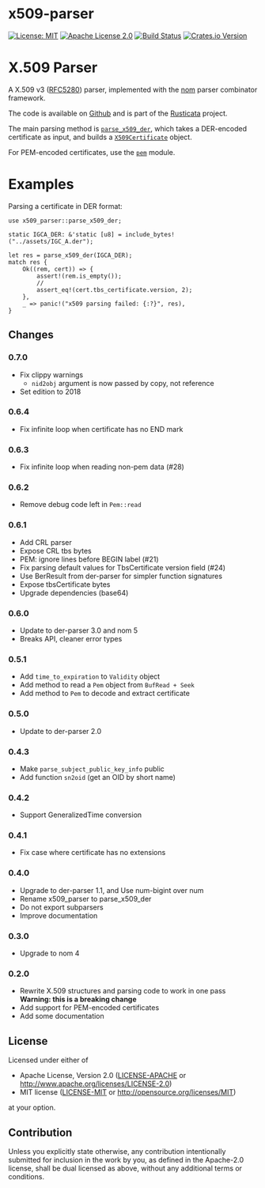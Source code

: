 # x509-parser

[![License: MIT](https://img.shields.io/badge/License-MIT-yellow.svg)](./LICENSE-MIT)
[![Apache License 2.0](https://img.shields.io/badge/License-Apache%202.0-blue.svg)](./LICENSE-APACHE)
[![Build Status](https://travis-ci.org/rusticata/x509-parser.svg?branch=master)](https://travis-ci.org/rusticata/x509-parser)
[![Crates.io Version](https://img.shields.io/crates/v/x509-parser.svg)](https://crates.io/crates/x509-parser)

<!-- cargo-sync-readme start -->

# X.509 Parser

A X.509 v3 ([RFC5280]) parser, implemented with the [nom](https://github.com/Geal/nom)
parser combinator framework.

The code is available on [Github](https://github.com/rusticata/x509-parser)
and is part of the [Rusticata](https://github.com/rusticata) project.

The main parsing method is [`parse_x509_der`](fn.parse_x509_der.html), which takes a DER-encoded
certificate as input, and builds a [`X509Certificate`](x509/struct.X509Certificate.html) object.

For PEM-encoded certificates, use the [`pem`](pem/index.html) module.

# Examples

Parsing a certificate in DER format:

```rust,no_run
use x509_parser::parse_x509_der;

static IGCA_DER: &'static [u8] = include_bytes!("../assets/IGC_A.der");

let res = parse_x509_der(IGCA_DER);
match res {
    Ok((rem, cert)) => {
        assert!(rem.is_empty());
        //
        assert_eq!(cert.tbs_certificate.version, 2);
    },
    _ => panic!("x509 parsing failed: {:?}", res),
}
```

[RFC5280]: https://tools.ietf.org/html/rfc5280

<!-- cargo-sync-readme end -->

## Changes

### 0.7.0

- Fix clippy warnings
  - `nid2obj` argument is now passed by copy, not reference
- Set edition to 2018

### 0.6.4

- Fix infinite loop when certificate has no END mark

### 0.6.3

- Fix infinite loop when reading non-pem data (#28)

### 0.6.2

- Remove debug code left in `Pem::read`

### 0.6.1

- Add CRL parser
- Expose CRL tbs bytes
- PEM: ignore lines before BEGIN label (#21)
- Fix parsing default values for TbsCertificate version field (#24)
- Use BerResult from der-parser for simpler function signatures
- Expose tbsCertificate bytes
- Upgrade dependencies (base64)

### 0.6.0

- Update to der-parser 3.0 and nom 5
- Breaks API, cleaner error types

### 0.5.1

- Add `time_to_expiration` to `Validity` object
- Add method to read a `Pem` object from `BufRead + Seek`
- Add method to `Pem` to decode and extract certificate

### 0.5.0

- Update to der-parser 2.0

### 0.4.3

- Make `parse_subject_public_key_info` public
- Add function `sn2oid` (get an OID by short name)

### 0.4.2

- Support GeneralizedTime conversion

### 0.4.1

- Fix case where certificate has no extensions

### 0.4.0

- Upgrade to der-parser 1.1, and Use num-bigint over num
- Rename x509_parser to parse_x509_der
- Do not export subparsers
- Improve documentation

### 0.3.0

- Upgrade to nom 4

### 0.2.0

- Rewrite X.509 structures and parsing code to work in one pass
  **Warning: this is a breaking change**
- Add support for PEM-encoded certificates
- Add some documentation

## License

Licensed under either of

 * Apache License, Version 2.0
   ([LICENSE-APACHE](LICENSE-APACHE) or http://www.apache.org/licenses/LICENSE-2.0)
 * MIT license
   ([LICENSE-MIT](LICENSE-MIT) or http://opensource.org/licenses/MIT)

at your option.

## Contribution

Unless you explicitly state otherwise, any contribution intentionally submitted
for inclusion in the work by you, as defined in the Apache-2.0 license, shall be
dual licensed as above, without any additional terms or conditions.
